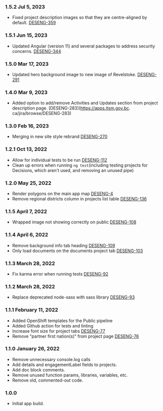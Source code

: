 ### 1.5.2 Jul 5, 2023
* Fixed project description images so that they are centre-aligned by default. [DESENG-359](https://apps.itsm.gov.bc.ca/jira/browse/DESENG-359)

### 1.5.1 Jun 15, 2023
* Updated Angular (version 11) and several packages to address security concerns. [DESENG-344](https://apps.itsm.gov.bc.ca/jira/browse/DESENG-344)

### 1.5.0 Mar 17, 2023
* Updated hero background image to new image of Revelstoke. [DESENG-291](https://apps.itsm.gov.bc.ca/jira/browse/DESENG-291)

### 1.4.0 Mar 9, 2023
* Added option to add/remove Activities and Updates section from project description page. [DESENG-283](https://apps.itsm.gov.bc.
ca/jira/browse/DESENG-283)

### 1.3.0 Feb 16, 2023
* Merging in new site style rebrand [DESENG-270](https://apps.itsm.gov.bc.ca/jira/browse/DESENG-270)

### 1.2.1 Oct 13, 2022
* Allow for individual tests to be run [DESENG-112](https://apps.itsm.gov.bc.ca/jira/browse/DESENG-112)
* Clean up errors when running `ng test`(including testing projects for Decisions, which aren't used, and removing an unused pipe)

### 1.2.0 May 25, 2022
* Render polygons on the main app map [DESENG-4](https://apps.itsm.gov.bc.ca/jira/browse/DESENG-4)
* Remove regional districts column in projects list table [DESENG-136](https://apps.itsm.gov.bc.ca/jira/browse/DESENG-136)

### 1.1.5 April 7, 2022
* Wrapped image not showing correctly on public [DESENG-108](https://apps.itsm.gov.bc.ca/jira/browse/DESENG-108)

### 1.1.4 April 6, 2022
* Remove background info tab heading [DESENG-109](https://apps.itsm.gov.bc.ca/jira/browse/DESENG-109)
* Only load documents on the documents project tab [DESENG-103](https://apps.itsm.gov.bc.ca/jira/browse/DESENG-103)

### 1.1.3 March 28, 2022
* Fix karma error when running tests [DESENG-92](https://apps.itsm.gov.bc.ca/jira/browse/DESENG-92)

### 1.1.2 March 28, 2022
* Replace deprecated node-sass with sass library [DESENG-93](https://apps.itsm.gov.bc.ca/jira/browse/DESENG-93)

### 1.1.1 February 11, 2022
* Added OpenShift templates for the Public pipeline
* Added Github action for tests and linting
* Increase font size for project tabs [DESENG-77](https://apps.itsm.gov.bc.ca/jira/browse/DESENG-77)
* Remove "partner first nation(s)" from project page [DESENG-76](https://apps.itsm.gov.bc.ca/jira/browse/DESENG-76)

### 1.1.0 January 26, 2022
* Remove unnecessary console.log calls
* Add details and engagementLabel fields to projects.
* Add doc block comments.
* Remove unused function params, libraries, variables, etc.
* Remove old, commented-out code.

### 1.0.0 
* Initial app build.
